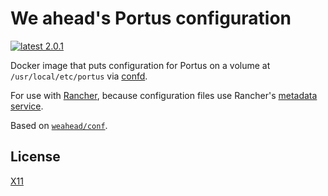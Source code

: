 # We ahead's Portus configuration

[![latest 2.0.1](https://img.shields.io/badge/latest-2.0.1-green.svg)](https://github.com/weahead/docker-portus-conf/releases/tag/v2.0.1)

Docker image that puts configuration for Portus on a volume at `/usr/local/etc/portus` via [confd](https://github.com/kelseyhightower/confd).

For use with [Rancher](http://rancher.com/), because configuration files use Rancher's [metadata service](http://docs.rancher.com/rancher/rancher-services/metadata-service/).

Based on [`weahead/conf`](https://github.com/weahead/docker-conf).


## License

[X11](LICENSE)
